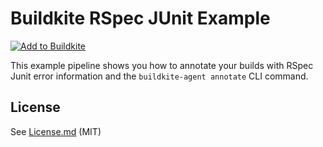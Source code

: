 # Buildkite RSpec JUnit Example

[![Add to Buildkite](https://buildkite.com/button.svg)](https://buildkite.com/new)

This example pipeline shows you how to annotate your builds with RSpec Junit error information and the `buildkite-agent annotate` CLI command.

## License

See [License.md](License.md) (MIT)
